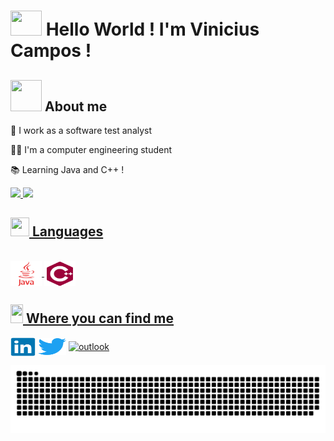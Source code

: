 # <img src="https://media.giphy.com/media/26Fxy3Iz1ari8oytO/giphy.gif" width="50" height="40"> Hello World ! I'm Vinicius Campos ! 

## <img alignment="bottom" src="https://media.giphy.com/media/Bb9PJ6oiXKTJsjoa2v/giphy.gif" width="50" height="50"> About me

💼 I work as a software test analyst

👨‍💻 I'm a computer engineering student

📚 Learning Java and C++ !

 <div>
  <a href="https://github.com/vinicius01cs">
  <img height="180em" src="https://github-readme-stats.vercel.app/api?username=vinicius01cs&show_icons=true&theme=chartreuse-dark&include_all_commits=true&count_private=true"/>
  <img height="180em" src="https://github-readme-stats.vercel.app/api/top-langs/?username=vinicius01cs&theme=chartreuse-dark"/>
   
</div>
 
 ## <img src="https://media.giphy.com/media/WFZvB7VIXBgiz3oDXE/giphy.gif" height="30" width="30"> Languages

 <div style="display: inline_block"><br>
  <img align="center" alt="java"  height="40" width="50" src="https://raw.githubusercontent.com/devicons/devicon/master/icons/java/java-plain-wordmark.svg">
  <img align="center" alt="cpp" height="40" width="50" src="https://raw.githubusercontent.com/devicons/devicon/master/icons/cplusplus/cplusplus-plain.svg">
 </div>
 
 ## <img src="https://media.giphy.com/media/EOIQArrlGT8SeIvYma/giphy.gif" width="20" height="30"> Where you can find me
 
  <div>
   <a href="https://www.linkedin.com/in/vinicius01cs/" target="_blank"><img align="center" alt="linkedin" height="30" width="40" src="https://raw.githubusercontent.com/devicons/devicon/master/icons/linkedin/linkedin-original.svg" target="_blank"></a>
   <a href="https://twitter.com/vinicius01cs" target="_blank"><img align="center" alt="twitter" height="27" width="45" src="https://raw.githubusercontent.com/devicons/devicon/master/icons/twitter/twitter-original.svg" target="_blank"></a>
   <a href="mailto:vinicius_cs_01@hotmail.com" target="_blank"><img align="center" alt="outlook" src="https://img.shields.io/badge/Microsoft_Outlook-0078D4?style=for-the-badge&logo=microsoft-outlook&logoColor=white"></a>
   
   ![Snake animation](https://github.com/vinicius01cs/vinicius01cs/blob/output/github-contribution-grid-snake.svg)
  </div>
 
